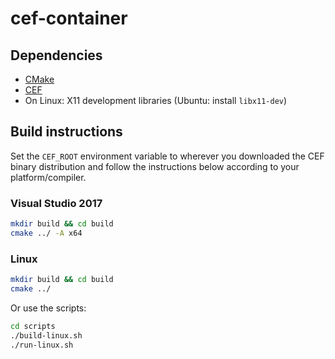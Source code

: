 # cef-container

## Dependencies

- [CMake](https://cmake.org/download/)
- [CEF](http://opensource.spotify.com/cefbuilds/index.html)
- On Linux: X11 development libraries (Ubuntu: install `libx11-dev`)

## Build instructions

Set the `CEF_ROOT` environment variable to wherever you downloaded the CEF
binary distribution and follow the instructions below according to your platform/compiler.

### Visual Studio 2017

```sh
mkdir build && cd build
cmake ../ -A x64
```

### Linux

```sh
mkdir build && cd build
cmake ../
```

Or use the scripts:
```sh
cd scripts
./build-linux.sh
./run-linux.sh
```
